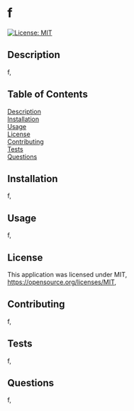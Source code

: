 # f
  [![License: MIT](https://img.shields.io/badge/License-MIT-yellow.svg)](https://opensource.org/licenses/MIT)

  ## Description
  f,

  ## Table of Contents
  [Description](#description) <br> 
  [Installation](#installation)   
  [Usage](#usage)   
  [License](#license)   
  [Contributing](#contributing)   
  [Tests](#tests)   
  [Questions](#questions)   

  ## Installation
  f,

  ## Usage
  f,

  ## License 
  This application was licensed under MIT, <br> 
  https://opensource.org/licenses/MIT,

  ## Contributing
  f,

  ## Tests
  f,

  ## Questions
  f,

